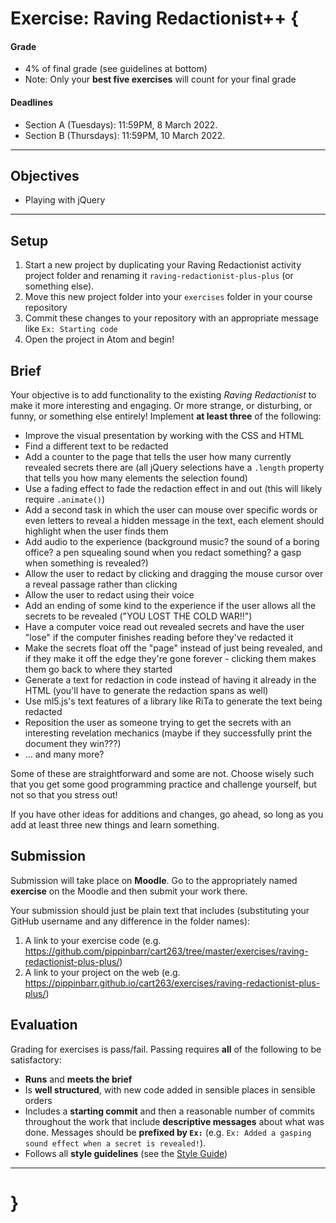 # Exercise: Raving Redactionist++ {

#### Grade
- 4% of final grade (see guidelines at bottom)
- Note: Only your **best five exercises** will count for your final grade

#### Deadlines
- Section A (Tuesdays): 11:59PM, 8 March 2022.
- Section B (Thursdays): 11:59PM, 10 March 2022.

---

## Objectives
* Playing with jQuery

---

## Setup

1. Start a new project by duplicating your Raving Redactionist activity project folder and renaming it `raving-redactionist-plus-plus` (or something else).
2. Move this new project folder into your `exercises` folder in your course repository
3. Commit these changes to your repository with an appropriate message like `Ex: Starting code`
4. Open the project in Atom and begin!

## Brief

Your objective is to add functionality to the existing *Raving Redactionist* to make it more interesting and engaging. Or more strange, or disturbing, or funny, or something else entirely! Implement **at least three** of the following:

* Improve the visual presentation by working with the CSS and HTML
* Find a different text to be redacted
* Add a counter to the page that tells the user how many currently revealed secrets there are (all jQuery selections have a `.length` property that tells you how many elements the selection found)
* Use a fading effect to fade the redaction effect in and out (this will likely require `.animate()`)
* Add a second task in which the user can mouse over specific words or even letters to reveal a hidden message in the text, each element should highlight when the user finds them
* Add audio to the experience (background music? the sound of a boring office? a pen squealing sound when you redact something? a gasp when something is revealed?)
* Allow the user to redact by clicking and dragging the mouse cursor over a reveal passage rather than clicking
* Allow the user to redact using their voice
* Add an ending of some kind to the experience if the user allows all the secrets to be revealed ("YOU LOST THE COLD WAR!!")
* Have a computer voice read out revealed secrets and have the user "lose" if the computer finishes reading before they've redacted it
* Make the secrets float off the "page" instead of just being revealed, and if they make it off the edge they're gone forever - clicking them makes them go back to where they started
* Generate a text for redaction in code instead of having it already in the HTML (you'll have to generate the redaction spans as well)
* Use ml5.js's text features of a library like RiTa to generate the text being redacted
* Reposition the user as someone trying to get the secrets with an interesting revelation mechanics (maybe if they successfully print the document they win???)
* ... and many more?

Some of these are straightforward and some are not. Choose wisely such that you get some good programming practice and challenge yourself, but not so that you stress out!

If you have other ideas for additions and changes, go ahead, so long as you add at least three new things and learn something.

## Submission

Submission will take place on **Moodle**. Go to the appropriately named **exercise** on the Moodle and then submit your work there.

Your submission should just be plain text that includes (substituting your GitHub username and any difference in the folder names):

1. A link to your exercise code (e.g. https://github.com/pippinbarr/cart263/tree/master/exercises/raving-redactionist-plus-plus/)
2. A link to your project on the web (e.g. https://pippinbarr.github.io/cart263/exercises/raving-redactionist-plus-plus/)

## Evaluation

Grading for exercises is pass/fail. Passing requires **all** of the following to be satisfactory:

- **Runs** and **meets the brief**
- Is **well structured**, with new code added in sensible places in sensible orders
- Includes a **starting commit** and then a reasonable number of commits throughout the work that include **descriptive messages** about what was done. Messages should be **prefixed by `Ex:`** (e.g. `Ex: Added a gasping sound effect when a secret is revealed!`).
- Follows all **style guidelines** (see the [Style Guide](../guides/style-guide.md))

---

# }
